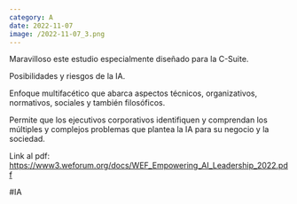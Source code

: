 ```yaml
--- 
category: A 
date: 2022-11-07 
image: /2022-11-07_3.png 
--- 
```


Maravilloso este estudio especialmente diseñado para la C-Suite. 

Posibilidades y riesgos de la IA. 

Enfoque multifacético que abarca aspectos técnicos, organizativos, normativos, sociales y también filosóficos.

Permite que los ejecutivos corporativos identifiquen y comprendan los múltiples y complejos problemas que plantea la IA para su negocio y la sociedad.

Link al pdf: https://www3.weforum.org/docs/WEF_Empowering_AI_Leadership_2022.pdf

#IA